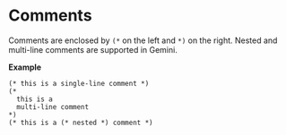 # Comments

Comments are enclosed by `(*` on the left and `*)` on the right. Nested and multi-line comments are supported in Gemini.

**Example**
```Gemini
(* this is a single-line comment *)
(*
  this is a
  multi-line comment
*)
(* this is a (* nested *) comment *)
```